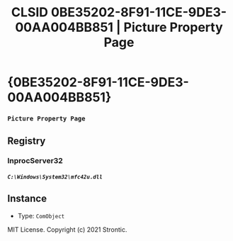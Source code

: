 ﻿---
title: "CLSID 0BE35202-8F91-11CE-9DE3-00AA004BB851 | Picture Property Page"
excerpt: What is COM-Object CLSID 0BE35202-8F91-11CE-9DE3-00AA004BB851?
---

# {0BE35202-8F91-11CE-9DE3-00AA004BB851}

### `Picture Property Page`

## Registry


### InprocServer32

##### `C:\Windows\System32\mfc42u.dll`

## Instance

* Type: `ComObject`

MIT License. Copyright (c) 2021 Strontic.


